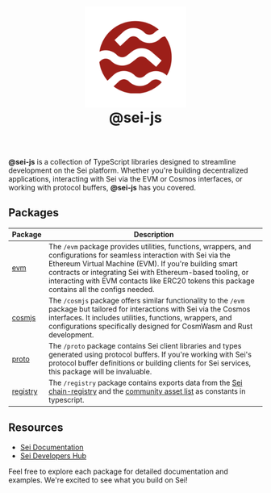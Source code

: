 <div align="center">
<img src="https://raw.githubusercontent.com/cosmos/chain-registry/master/sei/images/sei.png" alt="SEI Logo" width="200">
<h1 style="margin: 0">@sei-js</h1>
</div>

<br><br>

**@sei-js** is a collection of TypeScript libraries designed to streamline development on the Sei platform. Whether you're building decentralized applications, interacting with Sei via the EVM or Cosmos interfaces, or working with protocol buffers, **@sei-js** has you covered.

## Packages

| Package                                        | Description                                                                                                                                                                                                                                                                                                                                  |
|------------------------------------------------|----------------------------------------------------------------------------------------------------------------------------------------------------------------------------------------------------------------------------------------------------------------------------------------------------------------------------------------------|
| [evm](/sei-js/docs/modules/evm.html)           | The `/evm` package provides utilities, functions, wrappers, and configurations for seamless interaction with Sei via the Ethereum Virtual Machine (EVM). If you're building smart contracts or integrating Sei with Ethereum-based tooling, or interacting with EVM contacts like ERC20 tokens this package contains all the configs needed. |
| [cosmjs](/sei-js/docs/modules/cosmjs.html)     | The `/cosmjs` package offers similar functionality to the `/evm` package but tailored for interactions with Sei via the Cosmos interfaces. It includes utilities, functions, wrappers, and configurations specifically designed for CosmWasm and Rust development.                                                                           |
| [proto](/sei-js/docs/modules/proto.html)       | The `/proto` package contains Sei client libraries and types generated using protocol buffers. If you're working with Sei's protocol buffer definitions or building clients for Sei services, this package will be invaluable.                                                                                                               |
| [registry](/sei-js/docs/modules/registry.html) | The `/registry` package contains exports data from the [Sei chain-registry](https://github.com/sei-protocol/chain-registry) and the [community asset list](https://github.com/Sei-Public-Goods/sei-assetlist) as constants in typescript.                                                                                                    |

## Resources

- [Sei Documentation](https://docs.sei.io)
- [Sei Developers Hub](https://www.sei.io/developers)

Feel free to explore each package for detailed documentation and examples. We're excited to see what you build on Sei!

